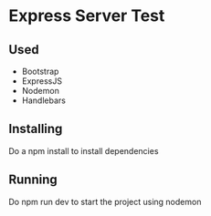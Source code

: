# Express Server Test
## Used
* Bootstrap
* ExpressJS
* Nodemon
* Handlebars

## Installing
Do a npm install to install dependencies

## Running
Do npm run dev to start the project using nodemon